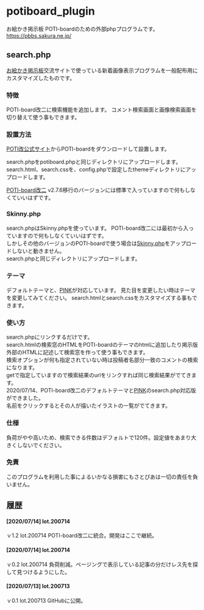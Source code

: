 # potiboard_plugin
お絵かき掲示板 POTI-boardのための外部phpプログラムです。 https://pbbs.sakura.ne.jp/

## search.php

[お絵かき掲示板](https://pbbs.sakura.ne.jp/)交流サイトで使っている新着画像表示プログラムを一般配布用にカスタマイズしたものです。

### 特徴

POTI-board改二に検索機能を追加します。
コメント検索画面と画像検索画面を切り替えて使う事もできます。

### 設置方法

[POTI改公式サイト](https://poti-k.info/)からPOTI-boardをダウンロードして設置します。

search.phpをpotiboard.phpと同じディレクトリにアップロードします。 
search.html、search.cssを、config.phpで設定したthemeディレクトリにアップロードします。

[POTI-board改二](https://github.com/sakots/poti-kaini) v2.7.6移行のバージョンには標準で入っていますので何もしなくていいはずです。

### Skinny.php

search.phpはSkinny.phpを使っています。
POTI-board改二には最初から入っていますので何もしなくていいはずです。  
しかしその他のバージョンのPOTI-boardで使う場合は[Skinny.php](http://skinny.sx68.net/)をアップロードしないと動きません。  
search.phpと同じディレクトリにアップロードします。

### テーマ

デフォルトテーマと、[PINK](https://github.com/satopian/pink)が対応しています。
見た目を変更したい時はテーマを変更してみてください。
search.htmlとsearch.cssをカスタマイズする事もできます。

### 使い方

search.phpにリンクするだけです。  
search.htmlの検索窓のHTMLをPOTI-boardのテーマのhtmlに追加したり掲示版外部のHTMLに記述して検索窓を作って使う事もできます。    
検索オプションが何も指定されていない時は投稿者名部分一致のコメントの検索になります。  
getで指定していますので検索結果のurlをリンクすれば同じ検索結果がでてきます。  
2020/07/14、POTI-board改二のデフォルトテーマと[PINK](https://github.com/satopian/pink)のsearch.php対応版ができました。    
名前をクリックするとその人が描いたイラストの一覧がでてきます。  

### 仕様

負荷がやや高いため、検索できる件数はデフォルトで120件。設定値をあまり大きくしないでください。

### 免責

このプログラムを利用した事によるいかなる損害にもさとぴあは一切の責任を負いません。

## 履歴
#### [2020/07/14] lot.200714
ｖ1.2 lot.200714 POTI-board改二に統合。開発はここで継続。
#### [2020/07/14] lot.200714
ｖ0.2 lot.200714 負荷削減。ページングで表示している記事の分だけレス先を探して見つけるようにした。
#### [2020/07/13] lot.200713
ｖ0.1 lot.200713 GitHubに公開。
